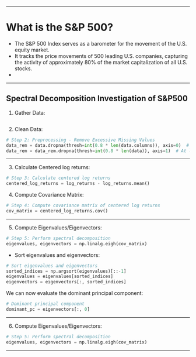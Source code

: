 
---

# What is the S&P 500?

- The S&P 500 Index serves as a barometer for the movement of the U.S. equity market.
- It tracks the price movements of 500 leading U.S. companies, capturing the activity of approximately 80% of the market capitalization of all U.S. stocks.
- 
---

## Spectral Decomposition Investigation of S&P500

1. Gather Data:

```python

```

2. Clean Data:

```python
# Step 2: Preprocessing - Remove Excessive Missing Values
data_rem = data.dropna(thresh=int(0.8 * len(data.columns)), axis=0)  # At least 80% valid rows
data_rem = data_rem.dropna(thresh=int(0.8 * len(data)), axis=1)  # At least 80% valid columns
```
---

3. Calculate Centered log returns:

```python
# Step 3: Calculate centered log returns
centered_log_returns = log_returns - log_returns.mean()
```
4. Compute Covariance Matrix:

```python
# Step 4: Compute covariance matrix of centered log returns
cov_matrix = centered_log_returns.cov()
```
---

5. Compute Eigenvalues/Eigenvectors:

```python
# Step 5: Perform spectral decomposition
eigenvalues, eigenvectors = np.linalg.eigh(cov_matrix)
```

- Sort eigenvalues and eigenvectors:

```python
# Sort eigenvalues and eigenvectors
sorted_indices = np.argsort(eigenvalues)[::-1]
eigenvalues = eigenvalues[sorted_indices]
eigenvectors = eigenvectors[:, sorted_indices]
```

We can now evaluate the dominant principal component:
```python
# Dominant principal component
dominant_pc = eigenvectors[:, 0]
```

---

6. Compute Eigenvalues/Eigenvectors:

```python
# Step 5: Perform spectral decomposition
eigenvalues, eigenvectors = np.linalg.eigh(cov_matrix)
```
---

